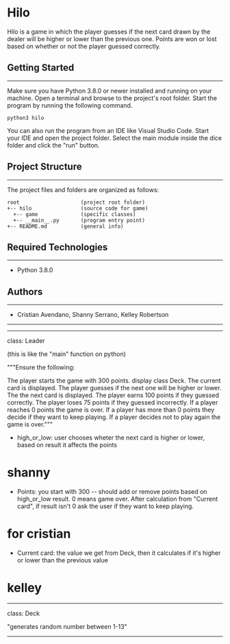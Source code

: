 # Hilo
Hilo is a game in which the player guesses if the next card drawn by the dealer will be higher or lower than the previous one. Points are won or lost based on whether or not the player guessed correctly.

## Getting Started
---
Make sure you have Python 3.8.0 or newer installed and running on your machine. Open a terminal and 
browse to the project's root folder. Start the program by running the following command.
```
python3 hilo 
```
You can also run the program from an IDE like Visual Studio Code. Start your IDE and open the 
project folder. Select the main module inside the dice folder and click the "run" button.

## Project Structure
---
The project files and folders are organized as follows:
```
root                    (project root folder)
+-- hilo                (source code for game)
  +-- game              (specific classes)
  +-- __main__.py       (program entry point)
+-- README.md           (general info)
```

## Required Technologies
---
* Python 3.8.0

## Authors
---
* Cristian Avendano, Shanny Serrano, Kelley Robertson



-------------------------


------------------------

class: Leader

(this is like the "main" function on python)

"""Ensure the following:

The player starts the game with 300 points.
display class Deck.
The current card is displayed.
The player guesses if the next one will be higher or lower.
The the next card is displayed.
The player earns 100 points if they guessed correctly.
The player loses 75 points if they guessed incorrectly.
If a player reaches 0 points the game is over.
If a player has more than 0 points they decide if they want to keep playing.
If a player decides not to play again the game is over."""



- high_or_low: user chooses wheter the next card is higher or lower, based on result it affects the points
# shanny

- Points: you start with 300 -- should add or remove points based on high_or_low result. 0 means game over. After calculation from "Current card", if result isn't 0 ask the user if they want to keep playing.
# for cristian

- Current card: the value we get from Deck, then it calculates if it's higher or lower than the previous value
# kelley


--------------------------------

class: Deck

"generates random number between 1-13"


--------------------------------